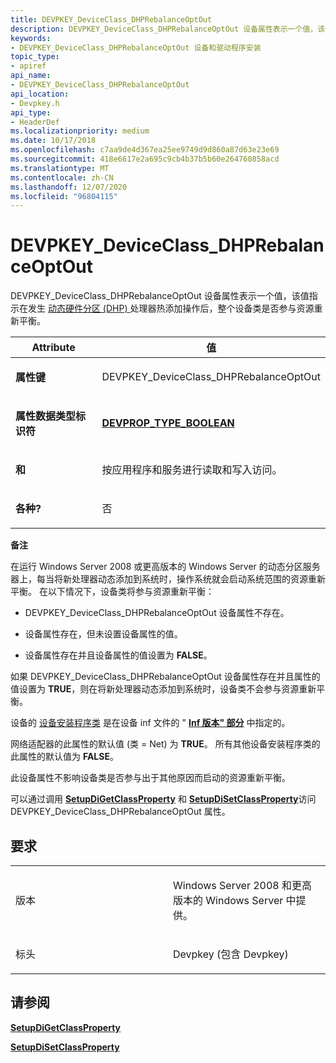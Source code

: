 ```yaml
---
title: DEVPKEY_DeviceClass_DHPRebalanceOptOut
description: DEVPKEY_DeviceClass_DHPRebalanceOptOut 设备属性表示一个值，该值指示在发生动态硬件分区 (DHP) 处理器热添加操作后，整个设备类是否参与资源重新平衡。属性 keyDEVPKEY_DeviceClass_DHPRebalanceOptOutProperty 数据类型 identifierDEVPROP_TYPE_BOOLEANProperty accessRead 和应用程序和服务的写访问权限。已本地化的 RemarksOn 动态分区服务器运行 Windows Server 2008 或更高版本的 Windows Server，只要将新处理器动态添加到系统，操作系统就会启动系统范围的资源重新平衡。 在以下情况下，设备类将参与资源重新平衡，DEVPKEY_DeviceClass_DHPRebalanceOptOut 设备属性不存在。设备属性存在，但未设置设备属性的值。设备属性存在并且设备属性的值设置为 FALSE。如果 DEVPKEY_DeviceClass_DHPRebalanceOptOut 设备属性存在并且属性的值设置为 TRUE，则在将新处理器动态添加到系统时，设备类不会参与资源重新平衡。设备的设备安装程序类是在设备 INF 文件的 "INF 版本" 部分中指定的。网络适配器 (类 Net) 的此属性的默认值为 TRUE。 所有其他设备安装程序类的此属性的默认值为 FALSE。此设备属性不影响设备类是否参与出于其他原因而启动的资源重新平衡。可以通过调用 SetupDiGetClassProperty 和 SetupDiSetClassProperty 访问 DEVPKEY_DeviceClass_DHPRebalanceOptOut 属性。
keywords:
- DEVPKEY_DeviceClass_DHPRebalanceOptOut 设备和驱动程序安装
topic_type:
- apiref
api_name:
- DEVPKEY_DeviceClass_DHPRebalanceOptOut
api_location:
- Devpkey.h
api_type:
- HeaderDef
ms.localizationpriority: medium
ms.date: 10/17/2018
ms.openlocfilehash: c7aa9de4d367ea25ee9749d9d860a87d63e23e69
ms.sourcegitcommit: 418e6617e2a695c9cb4b37b5b60e264760858acd
ms.translationtype: MT
ms.contentlocale: zh-CN
ms.lasthandoff: 12/07/2020
ms.locfileid: "96804115"
---
```

# <a name="devpkey_deviceclass_dhprebalanceoptout"></a>DEVPKEY_DeviceClass_DHPRebalanceOptOut


DEVPKEY_DeviceClass_DHPRebalanceOptOut 设备属性表示一个值，该值指示在发生 [动态硬件分区 (DHP) ](../kernel/dynamic-hardware-partitioning-techniques.md) 处理器热添加操作后，整个设备类是否参与资源重新平衡。

<table>
<colgroup>
<col width="50%" />
<col width="50%" />
</colgroup>
<thead>
<tr>
<th>Attribute</th>
<th>值</th>
</tr>
</thead>
<tbody>
<tr class="odd">
<td align="left"><p><strong>属性键</strong></p></td>
<td align="left"><p>DEVPKEY_DeviceClass_DHPRebalanceOptOut</p></td>
</tr>
<tr class="even">
<td align="left"><p><strong>属性数据类型标识符</strong></p></td>
<td align="left"><p><a href="devprop-type-boolean.md" data-raw-source="[&lt;strong&gt;DEVPROP_TYPE_BOOLEAN&lt;/strong&gt;](devprop-type-boolean.md)"><strong>DEVPROP_TYPE_BOOLEAN</strong></a></p></td>
</tr>
<tr class="odd">
<td align="left"><p><strong>和</strong></p></td>
<td align="left"><p>按应用程序和服务进行读取和写入访问。</p></td>
</tr>
<tr class="even">
<td align="left"><p><strong>各种?</strong></p></td>
<td align="left"><p>否</p></td>
</tr>
</tbody>
</table>

 

**备注**

在运行 Windows Server 2008 或更高版本的 Windows Server 的动态分区服务器上，每当将新处理器动态添加到系统时，操作系统就会启动系统范围的资源重新平衡。 在以下情况下，设备类将参与资源重新平衡：

-   DEVPKEY_DeviceClass_DHPRebalanceOptOut 设备属性不存在。

-   设备属性存在，但未设置设备属性的值。

-   设备属性存在并且设备属性的值设置为 **FALSE**。

如果 DEVPKEY_DeviceClass_DHPRebalanceOptOut 设备属性存在并且属性的值设置为 **TRUE**，则在将新处理器动态添加到系统时，设备类不会参与资源重新平衡。

设备的 [设备安装程序类](./overview-of-device-setup-classes.md) 是在设备 inf 文件的 " [**Inf 版本" 部分**](./inf-version-section.md) 中指定的。

网络适配器的此属性的默认值 (类 = Net) 为 **TRUE**。 所有其他设备安装程序类的此属性的默认值为 **FALSE**。

此设备属性不影响设备类是否参与出于其他原因而启动的资源重新平衡。

可以通过调用 [**SetupDiGetClassProperty**](/windows/win32/api/setupapi/nf-setupapi-setupdigetclasspropertyw) 和 [**SetupDiSetClassProperty**](/windows/win32/api/setupapi/nf-setupapi-setupdisetclasspropertyw)访问 DEVPKEY_DeviceClass_DHPRebalanceOptOut 属性。

<a name="requirements"></a>要求
------------

<table>
<colgroup>
<col width="50%" />
<col width="50%" />
</colgroup>
<tbody>
<tr class="odd">
<td align="left"><p>版本</p></td>
<td align="left"><p>Windows Server 2008 和更高版本的 Windows Server 中提供。</p></td>
</tr>
<tr class="even">
<td align="left"><p>标头</p></td>
<td align="left">Devpkey (包含 Devpkey) </td>
</tr>
</tbody>
</table>

## <a name="see-also"></a>请参阅


[**SetupDiGetClassProperty**](/windows/win32/api/setupapi/nf-setupapi-setupdigetclasspropertyw)

[**SetupDiSetClassProperty**](/windows/win32/api/setupapi/nf-setupapi-setupdisetclasspropertyw)

 

